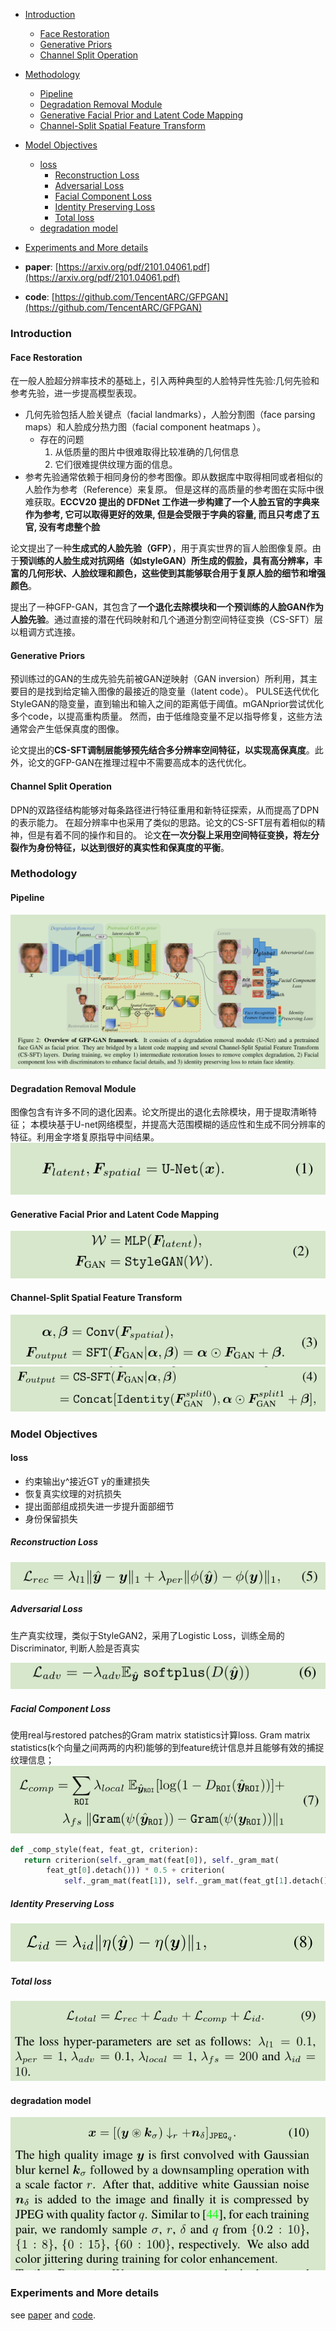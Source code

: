 - [Introduction](#introduction)
  + [Face Restoration](#face-restoration)
  + [Generative Priors](#generative-priors)
  + [Channel Split Operation](#channel-split-operation)
- [Methodology](#methodology)
  + [Pipeline](#pipeline)
  + [Degradation Removal Module](#degradation-removal-module)
  + [Generative Facial Prior and Latent Code Mapping](#generative-facial-prior-and-latent-code-mapping)
  + [Channel-Split Spatial Feature Transform](#channel-split-spatial-feature-transform)
- [Model Objectives](#model-objectives)
  + [loss](#loss)
    * [Reconstruction Loss](#reconstruction-loss)
    * [Adversarial Loss](#adversarial-loss)
    * [Facial Component Loss](#facial-component-loss)
    * [Identity Preserving Loss](#identity-preserving-loss)
    * [Total loss](#total-loss)
  + [degradation model](#degradation-model)
- [Experiments and More details](#experiments-and-more-details)

- **paper**: [https://arxiv.org/pdf/2101.04061.pdf](https://arxiv.org/pdf/2101.04061.pdf) 
- **code**: [https://github.com/TencentARC/GFPGAN](https://github.com/TencentARC/GFPGAN) 

### Introduction
#### Face Restoration

在一般人脸超分辨率技术的基础上，引入两种典型的人脸特异性先验:几何先验和参考先验，进一步提高模型表现。
- 几何先验包括人脸关键点（facial landmarks），人脸分割图（face parsing maps）和人脸成分热力图（facial component heatmaps ）。
  * 存在的问题
    1. 从低质量的图片中很难取得比较准确的几何信息
    2. 它们很难提供纹理方面的信息。
- 参考先验通常依赖于相同身份的参考图像。即从数据库中取得相同或者相似的人脸作为参考（Reference）来复原。
但是这样的高质量的参考图在实际中很难获取。**ECCV20 提出的 DFDNet 工作进一步构建了一个人脸五官的字典来作为参考,
它可以取得更好的效果, 但是会受限于字典的容量, 而且只考虑了五官, 没有考虑整个脸**

论文提出了一种**生成式的人脸先验（GFP）**，用于真实世界的盲人脸图像复原。由于**预训练的人脸生成对抗网络（如styleGAN）所生成的假脸，具有高分辨率，丰富的几何形状、人脸纹理和颜色，这些使到其能够联合用于复原人脸的细节和增强颜色**。

提出了一种GFP-GAN，其包含了**一个退化去除模块和一个预训练的人脸GAN作为人脸先验**。通过直接的潜在代码映射和几个通道分割空间特征变换（CS-SFT）层以粗调方式连接。

#### Generative Priors
预训练过的GAN的生成先验先前被GAN逆映射（GAN inversion）所利用，其主要目的是找到给定输入图像的最接近的隐变量（latent code）。
PULSE迭代优化StyleGAN的隐变量，直到输出和输入之间的距离低于阈值。mGANprior尝试优化多个code，以提高重构质量。
然而，由于低维隐变量不足以指导修复，这些方法通常会产生低保真度的图像。

论文提出的**CS-SFT调制层能够预先结合多分辨率空间特征，以实现高保真度**。此外，论文的GFP-GAN在推理过程中不需要高成本的迭代优化。

#### Channel Split Operation
DPN的双路径结构能够对每条路径进行特征重用和新特征探索，从而提高了DPN的表示能力。
在超分辨率中也采用了类似的思路。论文的CS-SFT层有着相似的精神，但是有着不同的操作和目的。
论文**在一次分裂上采用空间特征变换，将左分裂作为身份特征，以达到很好的真实性和保真度的平衡**。

### Methodology
#### Pipeline
![pipeline](../imgs/GFPGAN/pipeline.png) 

#### Degradation Removal Module
图像包含有许多不同的退化因素。论文所提出的退化去除模块，用于提取清晰特征；
本模块基于U-net网络模型，并提高大范围模糊的适应性和生成不同分辨率的特征。利用金字塔复原指导中间结果。
![unet](../imgs/GFPGAN/unet.png) 

#### Generative Facial Prior and Latent Code Mapping
![Prior](../imgs/GFPGAN/Prior.png) 

#### Channel-Split Spatial Feature Transform
![stn1](../imgs/GFPGAN/stn1.png) 
![stn2](../imgs/GFPGAN/stn2.png) 

### Model Objectives
#### loss
- 约束输出y^接近GT y的重建损失
- 恢复真实纹理的对抗损失
- 提出面部组成损失进一步提升面部细节
- 身份保留损失

##### Reconstruction Loss
![loss1](../imgs/GFPGAN/loss1.png) 

##### Adversarial Loss
生产真实纹理，类似于StyleGAN2，采用了Logistic Loss，训练全局的 Discriminator, 判断人脸是否真实

![loss2](../imgs/GFPGAN/loss2.png) 

##### Facial Component Loss
使用real与restored patches的Gram matrix statistics计算loss.
Gram matrix statistics(k个向量之间两两的内积)能够的到feature统计信息并且能够有效的捕捉纹理信息；
![loss3](../imgs/GFPGAN/loss3.png) 
```python
def _comp_style(feat, feat_gt, criterion):
   return criterion(self._gram_mat(feat[0]), self._gram_mat(
        feat_gt[0].detach())) * 0.5 + criterion(
            self._gram_mat(feat[1]), self._gram_mat(feat_gt[1].detach()))
```

##### Identity Preserving Loss
![loss4](../imgs/GFPGAN/loss4.png) 

##### Total loss
![loss](../imgs/GFPGAN/loss.png) 

#### degradation model
![Removal](../imgs/GFPGAN/Removal.png) 

### Experiments and More details
see [paper](https://arxiv.org/pdf/2101.04061.pdf) and [code](https://github.com/TencentARC/GFPGAN).
